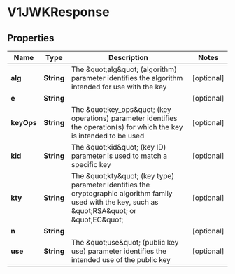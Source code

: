 # V1JWKResponse

## Properties
Name | Type | Description | Notes
------------ | ------------- | ------------- | -------------
**alg** | **String** | The \&quot;alg\&quot; (algorithm) parameter identifies the algorithm intended for use with the key |  [optional]
**e** | **String** |  |  [optional]
**keyOps** | **String** | The \&quot;key_ops\&quot; (key operations) parameter identifies the operation(s) for which the key is intended to be used |  [optional]
**kid** | **String** | The \&quot;kid\&quot; (key ID) parameter is used to match a specific key |  [optional]
**kty** | **String** | The \&quot;kty\&quot; (key type) parameter identifies the cryptographic algorithm family used with the key, such as \&quot;RSA\&quot; or \&quot;EC\&quot; |  [optional]
**n** | **String** |  |  [optional]
**use** | **String** | The \&quot;use\&quot; (public key use) parameter identifies the intended use of the public key |  [optional]
